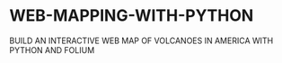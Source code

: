 # WEB-MAPPING-WITH-PYTHON
BUILD AN INTERACTIVE WEB MAP OF VOLCANOES IN AMERICA
WITH PYTHON AND FOLIUM
